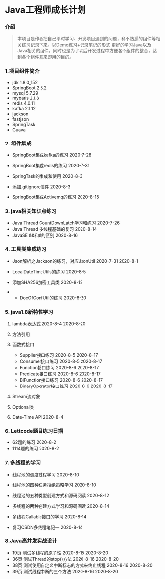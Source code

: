 # Java工程师成长计划

### 介绍
>本项目是作者把自己平时学习、开发项目遇到的问题，和不熟悉的组件等相关练习记录下来。以Demo练习+记录笔记的形式
更好的学习Java以及Java相关的组件。同时也是为了以后开发过程中方便各个组件的整合，达到各个组件拿来即用的目的。


### 1.项目组件简介

   * jdk 1.8.0_152
   * SpringBoot 2.3.2
   * mysql 5.7.29
   * mybatis 2.1.3
   * redis 4.0.11
   * kafka 2.1.12
   * jackson
   * fastjson
   * SpringTask
   * Guava
   

### 2. 组件集成

* SpringBoot集成kafka的练习 2020-7-28

* SpringBoot集成redis的练习  2020-7-31

* SpringTask的集成和使用 2020-8-3

* 添加.gitignore插件 2020-8-3

* SpringBoot集成Activemq的练习 2020-8-15




### 3. java相关知识点练习

* Java Thread CountDownLatch学习和练习 2020-7-26
* Java Thread 多线程基础的复习 2020-8-14
* JavaSE &&和&的区别 2020-8-16





### 4. 工具类集成练习

* Json解析之Jackson的练习，对应JsonUtil 2020-7-31 2020-8-1

* LocalDateTimeUtils的练习 2020-8-5

* 添加SHA256加密工具类 2020-8-12

* * DocOfConfUtil的练习 2020-8-20







### 5. java1.8新特性学习

1. lambda表达式    2020-8-4 2020-8-20

2. 方法引用

3. 函数式接口 <br>
    * Supplier接口练习  2020-8-5 2020-8-17<br>
    * Consumer接口练习 2020-8-5 2020-8-17<br>
    * Function接口练习 2020-8-6 2020-8-17<br>
    * Predicate接口练习 2020-8-6 2020-8-17<br>
    * BiFunction接口练习 2020-8-6 2020-8-17<br>
    * BinaryOperator接口练习 2020-8-6 2020-8-17<br>

4. Stream流对象

5. Optional类

6. Date-Time API    2020-8-4


### 6. Lettcode题目练习日期

* 62题的练习 2020-8-2
* 1114题的练习 2020-8-2


### 7. 多线程的学习

* 线程池的调度过程学习 2020-8-10
* 线程池的四种任务拒绝策略学习 2020-8-10
* 线程池的五种类型创建方式和源码阅读 2020-8-12

* 多线程的两种创建方式学习和源码阅读 2020-8-14
* 多线程Callable接口的学习 2020-8-14
* 复习CSDN多线程笔记一 2020-8-14


### 8.Java高并发实战设计

* 19页 测试多线程的原子性 2020-8-15 2020-8-20
* 36页 测试Thread的stop()方法 2020-8-16 2020-8-20
* 38页 测试使用自定义中断标志的方式来终止线程 2020-8-16 2020-8-20
* 39页 测试线程中断的三个方法 2020-8-16 2020-8-20
